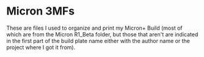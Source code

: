 # Micron 3MFs

These are files I used to organize and print my Micron+ Build (most of which are from the Micron R1_Beta folder, but those that aren't are indicated in the first part of the build plate name either with the author name or the project where I got it from).
